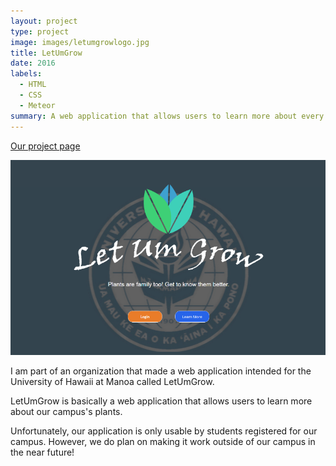 ```yaml
---
layout: project
type: project
image: images/letumgrowlogo.jpg
title: LetUmGrow
date: 2016
labels:
  - HTML
  - CSS
  - Meteor
summary: A web application that allows users to learn more about every plant on University of Hawaii at Manoa's campus.
---
```


[Our project page](https://letumgrow.github.io/)

<img src="../images/LetUmGrow.png" style="max-width:100%;">

I am part of an organization that made a web application intended for the University of Hawaii at Manoa called LetUmGrow.

LetUmGrow is basically a web application that allows users to learn more about our campus's plants. 

Unfortunately, our application is only usable by students registered for our campus. However, we do plan on making it work outside of our campus in the near future!





